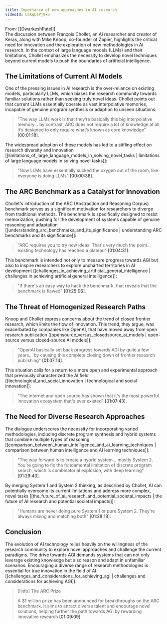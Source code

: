 ```yaml
---
title: Importance of new approaches in AI research
videoId: UakqL6Pj9xo
---
```


From: [[DwarkeshPatel]] <br/> 
The discussion between François Chollet, an AI researcher and creator of Keras, along with Mike Knoop, co-founder of Zapier, highlights the critical need for innovation and the exploration of new methodologies in AI research. In the context of large language models (LLMs) and their limitations, Chollet emphasizes the necessity to develop novel techniques beyond current models to push the boundaries of artificial intelligence.

## The Limitations of Current AI Models

One of the pressing issues in AI research is the over-reliance on existing models, particularly LLMs, which biases the research community towards familiar solutions rather than seeking truly novel ideas. Chollet points out that current LLMs essentially operate as vast interpolative memories, incapable of genuine program synthesis or adaption to unseen situations:

> "The way LLMs work is that they’re basically this big interpolative memory... by contrast, ARC does not require a lot of knowledge at all. It’s designed to only require what’s known as core knowledge" <a class="yt-timestamp" data-t="00:01:18">[00:01:18]</a>.

The widespread adoption of these models has led to a stifling effect on research diversity and innovation [[limitations_of_large_language_models_in_solving_novel_tasks | limitations of large language models in solving novel tasks]]:

> "Now LLMs have essentially sucked the oxygen out of the room, like everyone is doing LLMs" <a class="yt-timestamp" data-t="00:00:38">[00:00:38]</a>.

## The ARC Benchmark as a Catalyst for Innovation

Chollet's introduction of the ARC (Abstraction and Reasoning Corpus) benchmark serves as a significant motivation for researchers to diverge from traditional methods. The benchmark is specifically designed to resist memorization, pushing for the development of systems capable of genuine reasoning and adaptation [[understanding_arc_benchmarks_and_its_significance | understanding ARC benchmarks and its significance]]:

> "ARC requires you to try new ideas. That's very much the point... existing technology has reached a plateau" <a class="yt-timestamp" data-t="01:04:31">[01:04:31]</a>.

This benchmark is intended not only to measure progress towards AGI but also to inspire researchers to explore uncharted territories in AI development [[challenges_in_achieving_artificial_general_intelligence | challenges in achieving artificial general intelligence]]:

> "If there's an easy way to hack the benchmark, that reveals that the benchmark is flawed" <a class="yt-timestamp" data-t="01:25:06">[01:25:06]</a>.

## The Threat of Homogenized Research Paths

Knoop and Chollet express concerns about the trend of closed frontier research, which limits the flow of innovation. This trend, they argue, was exacerbated by companies like OpenAI, that have moved away from open research publication [[opensource_versus_closedsource_ai_models | open-source versus closed-source AI models]]:

> "OpenAI basically set back progress towards AGI by quite a few years... by causing this complete closing down of frontier research publishing" <a class="yt-timestamp" data-t="01:07:14">[01:07:14]</a>.

This situation calls for a return to a more open and experimental approach that previously characterized the AI field [[technological_and_social_innovation | technological and social innovation]]:

> "The internet and open source has shown that it's the most powerful innovation ecosystem that's ever existed" <a class="yt-timestamp" data-t="01:07:43">[01:07:43]</a>.

## The Need for Diverse Research Approaches

The dialogue underscores the necessity for incorporating varied methodologies, including discrete program synthesis and hybrid systems that combine multiple types of reasoning [[comparison_between_human_intelligence_and_ai_learning_techniques | comparison between human intelligence and AI learning techniques]]:

> "The way forward is to create a hybrid system... mostly System 2. You're going to fix the fundamental limitation of discrete program search, which is combinatorial explosion, with deep learning" <a class="yt-timestamp" data-t="01:29:43">[01:29:43]</a>.

By merging System 1 and System 2 thinking, as described by Chollet, AI can potentially overcome its current limitations and address more complex, novel tasks [[the_future_of_ai_research_and_potential_societal_impacts | the future of AI research and potential societal impacts]]:

> "Humans are never doing pure System 1 or pure System 2. They're always mixing and matching both" <a class="yt-timestamp" data-t="01:28:18">[01:28:18]</a>.

## Conclusion

The evolution of AI technology relies heavily on the willingness of the research community to explore novel approaches and challenge the current paradigms. The drive towards AGI demands systems that can not only leverage existing knowledge but also reason and adapt in unfamiliar scenarios. Encouraging a diverse range of research methodologies is essential for true innovation in the field of AI [[challenges_and_considerations_for_achieving_agi | challenges and considerations for achieving AGI]].

> [!info] The ARC Prize
>
> A $1 million prize has been announced for breakthroughs on the ARC benchmark. It aims to attract diverse talent and encourage novel solutions, helping further the path towards AGI by rewarding innovative research <a class="yt-timestamp" data-t="01:09:09">[01:09:09]</a>.
